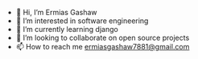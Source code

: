 - 👋 Hi, I’m Ermias Gashaw
- 👀 I’m interested in software engineering
- 🌱 I’m currently learning django
- 💞️ I’m looking to collaborate on open source projects
- 📫 How to reach me ermiasgashaw7881@gmail.com

